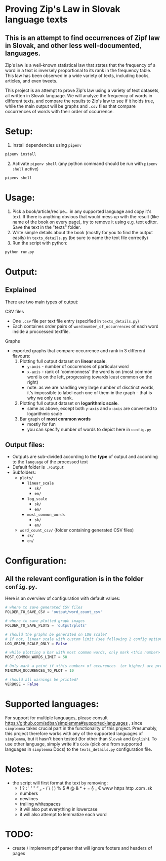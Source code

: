 # Proving Zip's Law in Slovak language texts
## This is an attempt to find occurrences of Zipf law in Slovak, and other less well-documented, languages.

Zip's law is a well-known statistical law that states that the frequency of a word in a text is inversely proportional to its rank in the frequency table. This law has been observed in a wide variety of texts, including books, articles, and even tweets.

This project is an attempt to prove Zip's law using a variety of text datasets, all written in Slovak language. We will analyze the frequency of words in different texts, and compare the results to Zip's law to see if it holds true, while the main output will be graphs and `.csv` files that compare occurrences of words with their order of occurrence.

# 
# Setup:
1. Install dependencies using `pipenv`
```bash
pipenv install
```
2. Activate `pipenv shell` (any python command should be run with `pipenv shell` active)
```bash
pipenv shell
```

# Usage:
1. Pick a book/article/recipe... in any supported language and copy it's text. If there is anything obvious that would mess up with the result (like name of the book on every page), try to remove it using e.g. text editor. Save the text in the "texts" folder.
2. Write simple details about the book (mostly for you to find the output easily) in `texts_details.py` (be sure to name the text file correctly)
3. Run the script with python:
```bash
python run.py
```
# Output:
## Explained
There are two main types of output:

CSV files
- One `.csv` file per text file entry (specified in `texts_details.py`)
- Each containes order pairs of `word`:`number_of_occurrences` of each word inside a proccessed textfile.

Graphs
- exported graphs that compare occurrence and rank in 3 different flavours:
    1. Plotting full output dataset on **linear scale**.
        - `y-axis` - number of occurences of particular word
        - `x-axis` - rank of 'commonness' the word is on (most common word is on the left, progressing towards least common on the right)
        - note: as we are handling very large number of disctinct words, it's impossible to label each one of them in the graph - that is why we only use rank.
    2. Plotting full output dataset on **logarithmic scale**.
        - same as above, except both `y-axis` and `x-axis` are converted to logarithmic scale
    3. Bar graph of **most common words**
        - mostly for fun
        - you can specify number of words to depict here in `config.py`

## Output files:
- Outputs are sub-divided according to the **type** of output and according to the `language` of the processed text
- Default folder is `./output`
- Subfolders:
    - `plots/`
        - `linear_scale`
            - `sk/`
            - `en/`
        - `log_scale`
            - `sk/`
            - `en/`
        - `most_common_words`
            - `sk/`
            - `en/`
    - `word_count_csv/` (folder containing generated CSV files)
        - `sk/`
        - `en/`

# Configuration:
## All the relevant configuration is in the folder `config.py`.
Here is an overview of configuration with default values:
```python
# where to save generated CSV files
FOLDER_TO_SAVE_CSV = 'output/word_count_csv'
```
```python
# where to save plotted graph images
FOLDER_TO_SAVE_PLOTS = 'output/plots'
```
```python
# should the graphs be generated on LOG scale?
# If not, linear scale with custom limit (see following 2 config options below) is used
LOG_GRAPH_SCALE_ONLY = False
```
```python
# while plotting a bar with most common words, only mark <this number> of highest ranking words (prevents cluttering the graph)
MOST_COMMON_WORDS_LIMIT = 50
```
```python
# Only mark a point if <this number> of occurences  (or higher) are present (prevents cluttering the graph)
MINIMUM_OCCURENCES_TO_PLOT = 10
```
```python
# should all warnings be printed?
VERBOSE = False
```

# Supported languages:
For support for multiple languages, please consult https://github.com/adbar/simplemma#supported-languages , since `simplemma` takes crucial part in the functionality of this project.
Presumably, this project therefore works with any of the supported languages of `simplemma`, but it hasn't been tested (for other than `Slovak` and `English`).
To use other language, simply write it's `Code` (pick one from supported languages in `simplemma` Docs) to the `texts_details.py` configuration file.

# Notes:
- the script will first format the text by removing:
    - ! ? : ' ' " “ „  - / \ ( ) % $ # @ & * + = § _ € www https http .com .sk
    - numbers
    - newlines
    - trailing whitespaces
    - it will also put everything in lowercase
    - it will also attempt to lemmatize each word

# TODO:
- create / implement pdf parser that will ignore footers and headers of pages
